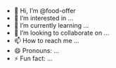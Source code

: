 - 👋 Hi, I’m @food-offer
- 👀 I’m interested in ...
- 🌱 I’m currently learning ...
- 💞️ I’m looking to collaborate on ...
- 📫 How to reach me ...
- 😄 Pronouns: ...
- ⚡ Fun fact: ...

<!---
food-offer/food-offer is a ✨ special ✨ repository because its `README.md` (this file) appears on your GitHub profile.
You can click the Preview link to take a look at your changes.
--->
